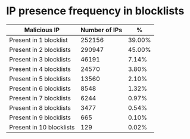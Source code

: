 # IP presence frequency in blocklists
| Malicious IP | Number of IPs | % |
|----|----|----|
| Present in 1 blocklist | 252156 | 39.00% |
| Present in 2 blocklists | 290947 | 45.00% |
| Present in 3 blocklists | 46191 | 7.14% |
| Present in 4 blocklists | 24570 | 3.80% |
| Present in 5 blocklists | 13560 | 2.10% |
| Present in 6 blocklists | 8548 | 1.32% |
| Present in 7 blocklists | 6244 | 0.97% |
| Present in 8 blocklists | 3477 | 0.54% |
| Present in 9 blocklists | 665 | 0.10% |
| Present in 10 blocklists | 129 | 0.02% |

